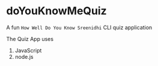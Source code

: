 # doYouKnowMeQuiz
 A fun ``How Well Do You Know Sreenidhi``  CLI quiz application

The Quiz App uses
1. JavaScript
1. node.js